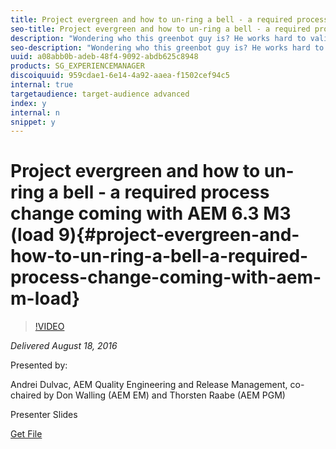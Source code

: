 ```yaml
---
title: Project evergreen and how to un-ring a bell - a required process change coming with AEM 6.3 M3 (load 9)
seo-title: Project evergreen and how to un-ring a bell - a required process change coming with AEM 6.3 M3 (load 9)
description: "Wondering who this greenbot guy is? He works hard to validate any pull-request open for the master branch in cq/quickstart and automatically merge your code if the build and tests pass. This way, issues are caught before making their way to the master branch. You can push to a branch or ask him nicely to re-trigger the pipeline, after fixing the issues. His mission: As the AEM teams have grown in numbers and in size, knowledge and code ownership is more distributed.  We have a suite of 2000+ automated functional tests + battle-tested java tooling + an incredible testing infrastructure. But these testing jobs are almost always RED - because they are run after each piece of code checked in. The greenbot guy aims to make these tests GREEN for every build of the master.   More info at https://wiki.corp.adobe.com/pages/viewpage.action?spaceKey=cq5&title=Evergreen+Quickstart"
seo-description: "Wondering who this greenbot guy is? He works hard to validate any pull-request open for the master branch in cq/quickstart and automatically merge your code if the build and tests pass. This way, issues are caught before making their way to the master branch. You can push to a branch or ask him nicely to re-trigger the pipeline, after fixing the issues. His mission: As the AEM teams have grown in numbers and in size, knowledge and code ownership is more distributed.  We have a suite of 2000+ automated functional tests + battle-tested java tooling + an incredible testing infrastructure. But these testing jobs are almost always RED - because they are run after each piece of code checked in. The greenbot guy aims to make these tests GREEN for every build of the master.   More info at https://wiki.corp.adobe.com/pages/viewpage.action?spaceKey=cq5&title=Evergreen+Quickstart"
uuid: a08abb0b-adeb-48f4-9092-abdb625c8948
products: SG_EXPERIENCEMANAGER
discoiquuid: 959cdae1-6e14-4a92-aaea-f1502cef94c5
internal: true
targetaudience: target-audience advanced
index: y
internal: n
snippet: y
---
```


# Project evergreen and how to un-ring a bell - a required process change coming with AEM 6.3 M3 (load 9){#project-evergreen-and-how-to-un-ring-a-bell-a-required-process-change-coming-with-aem-m-load}

>[!VIDEO](https://video.tv.adobe.com/v/19686/?quality=9)

*Delivered August 18, 2016*

Presented by:

Andrei Dulvac, AEM Quality Engineering and Release Management, co-chaired by Don Walling (AEM EM) and Thorsten Raabe (AEM PGM)

Presenter Slides

[Get File](assets/granite-gems-projectevergreen-81816.pdf)
